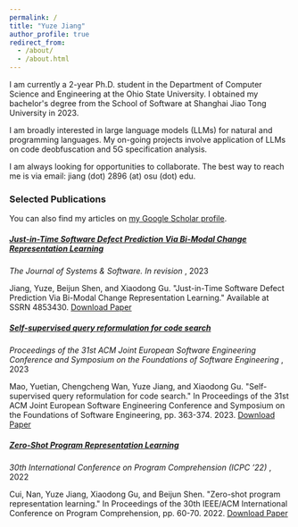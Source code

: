 ```yaml
---
permalink: /
title: "Yuze Jiang"
author_profile: true
redirect_from: 
  - /about/
  - /about.html
---
```

I am currently a 2-year Ph.D. student in the Department of Computer Science and Engineering at the Ohio State University. I obtained my bachelor's degree from the School of Software at Shanghai Jiao Tong University in 2023.

I am broadly interested in large language models (LLMs) for natural and programming languages. My on-going projects involve application of LLMs on code deobfuscation and 5G specification analysis.

I am always looking for opportunities to collaborate. The best way to reach me is via email: jiang (dot) 2896 (at) osu (dot) edu.

### Selected Publications

You can also find my articles on [my Google Scholar profile](https://scholar.google.com/citations?user=AsvTdRIAAAAJ&hl=en).

##### [Just-in-Time Software Defect Prediction Via Bi-Modal Change Representation Learning](https://jyz-1201.github.io/publication/paper3)

*The Journal of Systems & Software. In revision* , 2023

Jiang, Yuze, Beijun Shen, and Xiaodong Gu. "Just-in-Time Software Defect Prediction Via Bi-Modal Change Representation Learning." Available at SSRN 4853430.
[Download Paper](https://papers.ssrn.com/sol3/papers.cfm?abstract_id=4853430)

##### [Self-supervised query reformulation for code search](https://jyz-1201.github.io/publication/paper2)

*Proceedings of the 31st ACM Joint European Software Engineering Conference and Symposium on the Foundations of Software Engineering* , 2023

Mao, Yuetian, Chengcheng Wan, Yuze Jiang, and Xiaodong Gu. "Self-supervised query reformulation for code search." In Proceedings of the 31st ACM Joint European Software Engineering Conference and Symposium on the Foundations of Software Engineering, pp. 363-374. 2023.
[Download Paper](https://arxiv.org/pdf/2307.00267)

##### [Zero-Shot Program Representation Learning](https://jyz-1201.github.io/publication/paper1)

*30th International Conference on Program Comprehension (ICPC ’22)* , 2022

Cui, Nan, Yuze Jiang, Xiaodong Gu, and Beijun Shen. "Zero-shot program representation learning." In Proceedings of the 30th IEEE/ACM International Conference on Program Comprehension, pp. 60-70. 2022.
[Download Paper](https://arxiv.org/pdf/2204.08360)
